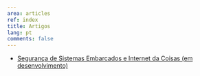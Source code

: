```yaml
---
area: articles
ref: index
title: Artigos
lang: pt
comments: false
---
```


* [Segurança de Sistemas Embarcados e Internet da Coisas (em desenvolvimento)](seg-iot)